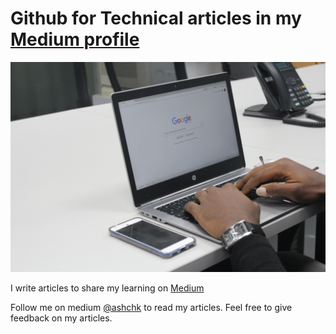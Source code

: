 # Github for Technical articles in my [Medium profile](https://medium.com/@ashchk)

![Credit on Unplash](https://github.com/ashchk/Practice/blob/master/benjamin-dada-EDZTb2SQ6j0-unsplash.jpg)

I write articles to share my learning on [Medium](https://medium.com/@ashchk)

Follow me on medium [@ashchk](https://medium.com/@ashchk) to read my articles. Feel free to give feedback on my articles.
